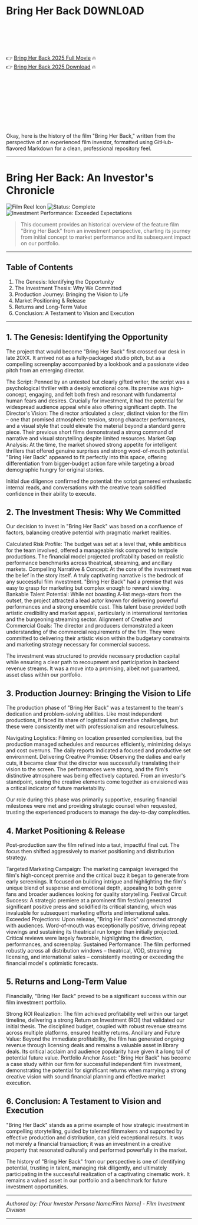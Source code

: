 # Bring Her Back D0WNL0AD

<br><br><br><br>


👉 <a href="https://Ronald-mensscholifyl1977.github.io/gdaeyrhtdb/">Bring Her Back 2025 Full Movie</a> 🔥
<br>
👉 <a href="https://Ronald-mensscholifyl1977.github.io/gdaeyrhtdb/">Bring Her Back 2025 Download</a> 🔥


<br><br><br><br><br><br><br><br>


Okay, here is the history of the film "Bring Her Back," written from the perspective of an experienced film investor, formatted using GitHub-flavored Markdown for a clean, professional repository feel.

---

# Bring Her Back: An Investor's Chronicle

![Film Reel Icon](https://img.shields.io/badge/Project%20Type-Film%20Investment-blue) ![Status: Complete](https://img.shields.io/badge/Status-Complete-brightgreen) ![Investment Performance: Exceeded Expectations](https://img.shields.io/badge/Investment%20Performance-Exceeded%20Expectations-brightgreen)

> This document provides an historical overview of the feature film "Bring Her Back" from an investment perspective, charting its journey from initial concept to market performance and its subsequent impact on our portfolio.

---

## Table of Contents

1.  The Genesis: Identifying the Opportunity
2.  The Investment Thesis: Why We Committed
3.  Production Journey: Bringing the Vision to Life
4.  Market Positioning & Release
5.  Returns and Long-Term Value
6.  Conclusion: A Testament to Vision and Execution

---

## 1. The Genesis: Identifying the Opportunity

The project that would become "Bring Her Back" first crossed our desk in late 20XX. It arrived not as a fully-packaged studio pitch, but as a compelling screenplay accompanied by a lookbook and a passionate video pitch from an emerging director.

   The Script: Penned by an untested but clearly gifted writer, the script was a psychological thriller with a deeply emotional core. Its premise was high-concept, engaging, and felt both fresh and resonant with fundamental human fears and desires. Crucially for investment, it had the potential for widespread audience appeal while also offering significant depth.
   The Director's Vision: The director articulated a clear, distinct vision for the film – one that promised atmospheric tension, strong character performances, and a visual style that could elevate the material beyond a standard genre piece. Their previous short films demonstrated a strong command of narrative and visual storytelling despite limited resources.
   Market Gap Analysis: At the time, the market showed strong appetite for intelligent thrillers that offered genuine surprises and strong word-of-mouth potential. "Bring Her Back" appeared to fit perfectly into this space, offering differentiation from bigger-budget action fare while targeting a broad demographic hungry for original stories.

Initial due diligence confirmed the potential: the script garnered enthusiastic internal reads, and conversations with the creative team solidified confidence in their ability to execute.

## 2. The Investment Thesis: Why We Committed

Our decision to invest in "Bring Her Back" was based on a confluence of factors, balancing creative potential with pragmatic market realities.

   Calculated Risk Profile: The budget was set at a level that, while ambitious for the team involved, offered a manageable risk compared to tentpole productions. The financial model projected profitability based on realistic performance benchmarks across theatrical, streaming, and ancillary markets.
   Compelling Narrative & Concept: At the core of the investment was the belief in the story itself. A truly captivating narrative is the bedrock of any successful film investment. "Bring Her Back" had a premise that was easy to grasp for marketing but complex enough to reward viewing.
   Bankable Talent Potential: While not boasting A-list mega-stars from the outset, the project attracted a lead actor known for delivering powerful performances and a strong ensemble cast. This talent base provided both artistic credibility and market appeal, particularly in international territories and the burgeoning streaming sector.
   Alignment of Creative and Commercial Goals: The director and producers demonstrated a keen understanding of the commercial requirements of the film. They were committed to delivering their artistic vision within the budgetary constraints and marketing strategy necessary for commercial success.

The investment was structured to provide necessary production capital while ensuring a clear path to recoupment and participation in backend revenue streams. It was a move into a promising, albeit not guaranteed, asset class within our portfolio.

## 3. Production Journey: Bringing the Vision to Life

The production phase of "Bring Her Back" was a testament to the team's dedication and problem-solving abilities. Like most independent productions, it faced its share of logistical and creative challenges, but these were consistently met with professionalism and resourcefulness.

   Navigating Logistics: Filming on location presented complexities, but the production managed schedules and resources efficiently, minimizing delays and cost overruns. The daily reports indicated a focused and productive set environment.
   Delivering Creative Promise: Observing the dailies and early cuts, it became clear that the director was successfully translating their vision to the screen. The performances were strong, and the film's distinctive atmosphere was being effectively captured. From an investor's standpoint, seeing the creative elements come together as envisioned was a critical indicator of future marketability.

Our role during this phase was primarily supportive, ensuring financial milestones were met and providing strategic counsel when requested, trusting the experienced producers to manage the day-to-day complexities.

## 4. Market Positioning & Release

Post-production saw the film refined into a taut, impactful final cut. The focus then shifted aggressively to market positioning and distribution strategy.

   Targeted Marketing Campaign: The marketing campaign leveraged the film's high-concept premise and the critical buzz it began to generate from early screenings. It focused on building intrigue and highlighting the film's unique blend of suspense and emotional depth, appealing to both genre fans and broader audiences looking for quality storytelling.
   Festival Circuit Success: A strategic premiere at a prominent film festival generated significant positive press and solidified its critical standing, which was invaluable for subsequent marketing efforts and international sales.
   Exceeded Projections: Upon release, "Bring Her Back" connected strongly with audiences. Word-of-mouth was exceptionally positive, driving repeat viewings and sustaining its theatrical run longer than initially projected. Critical reviews were largely favorable, highlighting the direction, performances, and screenplay.
   Sustained Performance: The film performed robustly across all distribution windows – theatrical, VOD, streaming licensing, and international sales – consistently meeting or exceeding the financial model's optimistic forecasts.

## 5. Returns and Long-Term Value

Financially, "Bring Her Back" proved to be a significant success within our film investment portfolio.

   Strong ROI Realization: The film achieved profitability well within our target timeline, delivering a strong Return on Investment (ROI) that validated our initial thesis. The disciplined budget, coupled with robust revenue streams across multiple platforms, ensured healthy returns.
   Ancillary and Future Value: Beyond the immediate profitability, the film has generated ongoing revenue through licensing deals and remains a valuable asset in library deals. Its critical acclaim and audience popularity have given it a long tail of potential future value.
   Portfolio Anchor Asset: "Bring Her Back" has become a case study within our firm for successful independent film investment, demonstrating the potential for significant returns when marrying a strong creative vision with sound financial planning and effective market execution.

## 6. Conclusion: A Testament to Vision and Execution

"Bring Her Back" stands as a prime example of how strategic investment in compelling storytelling, guided by talented filmmakers and supported by effective production and distribution, can yield exceptional results. It was not merely a financial transaction; it was an investment in a creative property that resonated culturally and performed powerfully in the market.

The history of "Bring Her Back" from our perspective is one of identifying potential, trusting in talent, managing risk diligently, and ultimately participating in the successful realization of a captivating cinematic work. It remains a valued asset in our portfolio and a benchmark for future investment opportunities.

---

_Authored by: [Your Investor Persona Name/Firm Name] - Film Investment Division_

---

